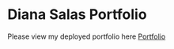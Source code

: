 # Diana Salas Portfolio

Please view my deployed portfolio here [Portfolio](https://salas-diana-portfolio.herokuapp.com/)
